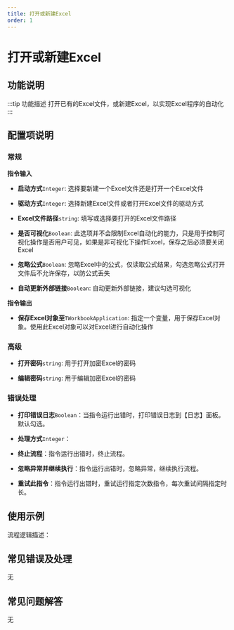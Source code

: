 ```yaml
---
title: 打开或新建Excel
order: 1
---
```


# 打开或新建Excel

## 功能说明

:::tip 功能描述
打开已有的Excel文件，或新建Excel，以实现Excel程序的自动化
:::

## 配置项说明

### 常规

**指令输入**

- **启动方式**`Integer`: 选择要新建一个Excel文件还是打开一个Excel文件

- **驱动方式**`Integer`: 选择新建Excel文件或者打开Excel文件的驱动方式

- **Excel文件路径**`string`: 填写或选择要打开的Excel文件路径

- **是否可视化**`Boolean`: 此选项并不会限制Excel自动化的能力，只是用于控制可视化操作是否用户可见，如果是非可视化下操作Excel，保存之后必须要关闭Excel

- **忽略公式**`Boolean`: 忽略Excel中的公式，仅读取公式结果，勾选忽略公式打开文件后不允许保存，以防公式丢失

- **自动更新外部链接**`Boolean`: 自动更新外部链接，建议勾选可视化


**指令输出**

- **保存Excel对象至**`TWorkbookApplication`: 指定一个变量，用于保存Excel对象。使用此Excel对象可以对Excel进行自动化操作

### 高级

- **打开密码**`string`: 用于打开加密Excel的密码

- **编辑密码**`string`: 用于编辑加密Excel的密码

### 错误处理

- **打印错误日志**`Boolean`：当指令运行出错时，打印错误日志到【日志】面板。默认勾选。

- **处理方式**`Integer`：

 - **终止流程**：指令运行出错时，终止流程。

 - **忽略异常并继续执行**：指令运行出错时，忽略异常，继续执行流程。

 - **重试此指令**：指令运行出错时，重试运行指定次数指令，每次重试间隔指定时长。

## 使用示例

流程逻辑描述：

## 常见错误及处理

无

## 常见问题解答

无

